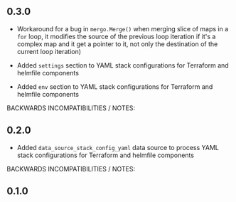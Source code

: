 ## 0.3.0

- Workaround for a bug in `mergo.Merge()` when merging slice of maps in a `for` loop, 
  it modifies the source of the previous loop iteration if it's a complex map and it get a pointer to it, 
  not only the destination of the current loop iteration)

- Added `settings` section to YAML stack configurations for Terraform and helmfile components

- Added `env` section to YAML stack configurations for Terraform and helmfile components

BACKWARDS INCOMPATIBILITIES / NOTES:


## 0.2.0

- Added `data_source_stack_config_yaml` data source to process YAML stack configurations for Terraform and helmfile components

BACKWARDS INCOMPATIBILITIES / NOTES:


## 0.1.0
